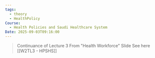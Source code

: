 ```yaml
---
tags:
  - theory
  - HealthPolicy
Course:
  - Health Policies and Saudi Healthcare System
Date: 2025-09-03T09:16:00
---
```

> Continuance of Lecture 3 From "Health Workforce" Slide See here [[W2TL3 - HPSHS]]
